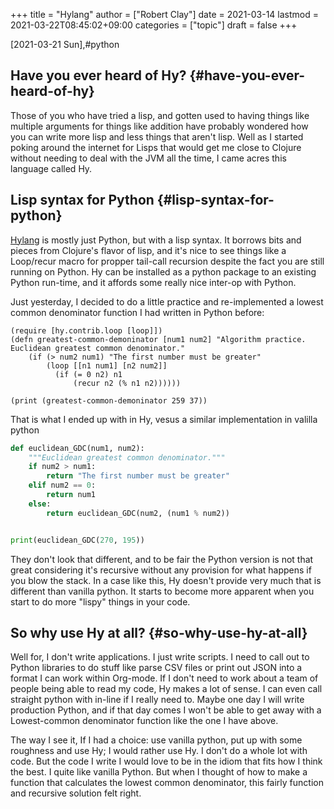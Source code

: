+++
title = "Hylang"
author = ["Robert Clay"]
date = 2021-03-14
lastmod = 2021-03-22T08:45:02+09:00
categories = ["topic"]
draft = false
+++

<span class="timestamp-wrapper"><span class="timestamp">[2021-03-21 Sun]</span></span>,#python


## Have you ever heard of Hy? {#have-you-ever-heard-of-hy}

Those of you who have tried a lisp, and gotten used to having things like
multiple arguments for things like addition have probably wondered how you can
write more lisp and less things that aren't lisp. Well as I started poking
around the internet for Lisps that would get me close to Clojure without needing
to deal with the JVM all the time, I came acres this language called Hy.


## Lisp syntax for Python {#lisp-syntax-for-python}

[Hylang](<https://docs.hylang.org/en/stable/>) is mostly just Python, but with a
lisp syntax. It borrows bits and pieces from Clojure's flavor of lisp, and it's
nice to see things like a Loop/recur macro for propper tail-call recursion
despite the fact you are still running on Python. Hy can be installed as a
python package to an existing Python run-time, and it affords some really nice
inter-op with Python.

Just yesterday, I decided to do a little practice and re-implemented a lowest
common denominator function I had written in Python before:

<a id="code-snippet--Hy-euc-lcd-tailcall"></a>
```hy
(require [hy.contrib.loop [loop]])
(defn greatest-common-demoninator [num1 num2] "Algorithm practice. Euclidean greatest common denominator."
    (if (> num2 num1) "The first number must be greater"
        (loop [[n1 num1] [n2 num2]]
          (if (= 0 n2) n1
              (recur n2 (% n1 n2))))))

(print (greatest-common-demoninator 259 37))
```

That is what I ended up with in Hy, vesus a similar implementation in valilla
python

<a id="code-snippet--Euclidean-GCD-Python"></a>
```python
def euclidean_GDC(num1, num2):
    """Euclidean greatest common denominator."""
    if num2 > num1:
        return "The first number must be greater"
    elif num2 == 0:
        return num1
    else:
        return euclidean_GDC(num2, (num1 % num2))


print(euclidean_GDC(270, 195))
```

They don't look that different, and to be fair the Python version is not that
great considering it's recursive without any provision for what happens if you
blow the stack. In a case like this, Hy doesn't provide very much that is
different than vanilla python. It starts to become more apparent when you start
to do more "lispy" things in your code.


## So why use Hy at all? {#so-why-use-hy-at-all}

Well for, I don't write applications. I just write scripts. I need to call out
to Python libraries to do stuff like parse CSV files or print out JSON into a
format I can work within Org-mode. If I don't need to work about a team of
people being able to read my code, Hy makes a lot of sense. I can even call
straight python with in-line if I really need to. Maybe one day I will write
production Python, and if that day comes I won't be able to get away with a
Lowest-common denominator function like the one I have above.

The way I see it, If I had a choice: use vanilla python, put up with some
roughness and use Hy; I would rather use Hy. I don't do a whole lot with code.
But the code I write I would love to be in the idiom that fits how I think the
best. I quite like vanilla Python. But when I thought of how to make a function
that calculates the lowest common denominator, this fairly function and
recursive solution felt right.
